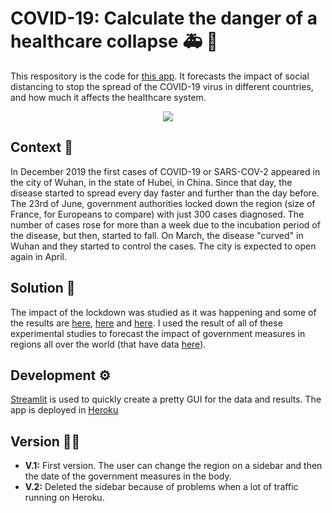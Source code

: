 # COVID-19: Calculate the danger of a healthcare collapse :ambulance: :hospital:
This respository is the code for [this app](https://covid-forecasting.herokuapp.com/). It forecasts the impact of social distancing to stop the spread of the COVID-19 virus in different countries, and how much it affects the healthcare system.

<p align="center"> 
<img src="gif-covid.gif">
</p>

## Context 🦠
In December 2019 the first cases of COVID-19 or SARS-COV-2 appeared in the city of Wuhan, in the state of Hubei, in China. Since that day, the disease started to spread every day faster and further than the day before. The 23rd of June, government authorities locked down the region (size of France, for Europeans to compare) with just 300 cases diagnosed. The number of cases rose for more than a week due to the incubation period of the disease, but then, started to fall. On March, the disease "curved" in Wuhan and they started to control the cases. The city is expected to open again in April.

## Solution :microscope:
The impact of the lockdown was studied as it was happening and some of the results are [here](https://jamanetwork.com/journals/jama/fullarticle/2762130), [here](https://www.nature.com/articles/s41421-020-0148-0) and [here](https://github.com/midas-network/COVID-19). I used the result of all of these experimental studies to forecast the impact of government measures in regions all over the world (that have data [here](https://github.com/CSSEGISandData/COVID-19)).

## Development :gear:
[Streamlit](https://www.streamlit.io/) is used to quickly create a pretty GUI for the data and results. The app is deployed in [Heroku](https://www.heroku.com/)

## Version 👩‍💻
- **V.1:** First version. The user can change the region on a sidebar and then the date of the government measures in the body.
- **V.2:** Deleted the sidebar because of problems when a lot of traffic running on Heroku.
